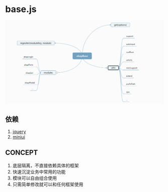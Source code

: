 # base.js
![](base.png)

## 依赖
1. [jquery](http://www.jquery.com)
2. [miniui](http://www.miniui.com)

## CONCEPT
1. 底层隔离，不直接依赖具体的框架
2. 快速沉淀业务中常用的功能
3. 模块可以自由组合使用
4. 只需简单修改就可以和任何框架使用

